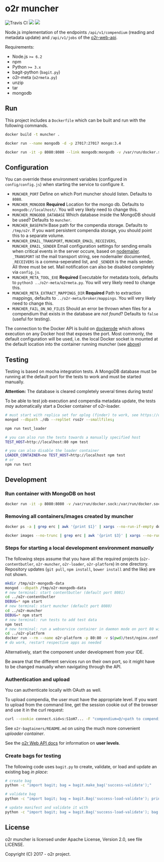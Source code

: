 # o2r muncher

![Travis CI](https://api.travis-ci.org/o2r-project/o2r-muncher.svg)
[![](https://images.microbadger.com/badges/image/o2rproject/o2r-muncher.svg)](https://microbadger.com/images/o2rproject/o2r-muncher "Get your own image badge on microbadger.com") [![](https://images.microbadger.com/badges/version/o2rproject/o2r-muncher.svg)](https://microbadger.com/images/o2rproject/o2r-muncher "Get your own version badge on microbadger.com")

Node.js implementation of the endpoints `/api/v1/compendium` (reading and metadata update) and `/api/v1/jobs` of the [o2r-web-api](http://o2r.info/o2r-web-api/).

Requirements:

- Node.js `>= 6.2`
- npm
- Python `>= 3.x`
- bagit-python (`bagit.py`)
- o2r-meta (`o2rmeta.py`)
- unzip
- tar
- mongodb

## Run

This project includes a `Dockerfile` which can be built and run with the following commands.

```bash
docker build -t muncher .

docker run --name mongodb -d -p 27017:27017 mongo:3.4

docker run -it -p 8080:8080 --link mongodb:mongodb -v /var/run/docker.sock:/var/run/docker.sock -e MUNCHER_MONGODB=mongodb://mongodb:27017 -e DEBUG=muncher,muncher:* muncher
```

## Configuration

You can override these environment variables (configured in `config/config.js`) when starting the service to configure it.

- `MUNCHER_PORT`
  Define on which Port muncher should listen. Defaults to `8080`.
- `MUNCHER_MONGODB` __Required__
  Location for the mongo db. Defaults to `mongodb://localhost/`. You will very likely need to change this.
- `MUNCHER_MONGODB_DATABASE`
  Which database inside the MongoDB should be used? Defaults to `muncher`.
- `MUNCHER_BASEPATH`
  Base path for the compendia storage. Defaults to `/tmp/o2r`. If you want persistent compendia storage, you should point this to a separate volume.
- `MUNCHER_EMAIL_TRANSPORT`, `MUNCHER_EMAIL_RECEIVERS`, `MUNCHER_EMAIL_SENDER`
  Email configuration settings for sending emails when critical events in the server occure, based on [nodemailer](https://www.npmjs.com/package/nodemailer). `_TRANSPORT` ist the mail transport string, see nodemailer documented, `_RECEIVERS` is a comma-seperated list, and `_SENDER` is the mails sender. All three must be set. Mail notification can also be disabled completely via `config.js`.
- `MUNCHER_META_TOOL_EXE` __Required__
  Executable for metadata tools, defaults to `python3 ../o2r-meta/o2rmeta.py`. You will very likely need to change this.
- `MUNCHER_META_EXTRACT_MAPPINGS_DIR` __Required__
  Path to extraction mappings, defaults to `../o2r-meta/broker/mappings`. You will very likely need to change this.
- `MUNCHER_FAIL_ON_NO_FILES`
  Should an error be thrown when files for a compendium that exists in the database are _not found_? Defaults to `false` (useful for testing).

The connection to the Docker API is build on [dockerode](https://www.npmjs.com/package/dockerode) which allows execution on any Docker host that exposes the port.
Most commonly, the default configuration will be used, i.e. the local Docker socket is mounted at the default location into the container running muncher (see [above](#run))


## Testing

Testing is based on mocha integration tests. A MongoDB database must be running at the default port for the tests to work and must be started manually.

**Attention:** The database is cleared completely several times during tests!

To be able to test job execution and compendia metadata update, the tests _may_ automatically start a Docker container of o2r-loader.

```bash
# must start with replica set for oplog (finder) to work, see https://docs.mongodb.com/manual/tutorial/convert-standalone-to-replica-set/ and https://docs.mongodb.com/manual/tutorial/deploy-replica-set-for-testing/
mongod --dbpath ./db --replSet rso2r --smallfiles;

npm run test_loader

# you can also run the tests towards a manually specified host
TEST_HOST=http://localhost:80 npm test

# you can also disable the loader container
LOADER_CONTAINER=no TEST_HOST=http://localhost npm test
# or
npm run test
```

## Development

### Run container with MongoDB on host

```bash
docker run -it -p 8080:8080 -v /var/run/docker.sock:/var/run/docker.sock -e MUNCHER_MONGODB=mongodb://172.17.0.1:27017 -e DEBUG=muncher,muncher:* muncher
```

### Removing all containers/images created by muncher

```bash
docker ps -a | grep erc | awk '{print $1}' | xargs --no-run-if-empty docker rm

docker images --no-trunc | grep erc | awk '{print $3}' | xargs --no-run-if-empty docker rmi -f
```

### Steps for starting a local development environment _manually_

The following steps assume that you have all the required projects (`o2r-contentbutler`, `o2r-muncher`, `o2r-loader`, `o2r-platform`) in one directory. Repository updates (`git pull`, `npm install`, `bower install` and the like) are not shown.

```bash
mkdir /tmp/o2r-mongodb-data
mongod --dbpath /tmp/o2r-mongodb-data
# new terminal: start contentbutler (default port 8081)
cd ../o2r-contentbutler
DEBUG=* npm start
# new terminal: start muncher (default port 8080)
cd ../o2r-muncher
DEBUG=* npm start
# new terminal: run tests to add test data
npm test
# new terminal: run a webservice container in daemon mode on port 80 with (a) a proxy in front of the microservices and (b) the client project at / (must change app constant manually!)
cd ../o2r-platform
docker run --rm --name o2r-platform -p 80:80 -v $(pwd)/test/nginx.conf:/etc/nginx/nginx.conf -v $(pwd):/etc/nginx/html nginx
# do work, restart respective apps as needed
```

Alternatively, start the component under development from your IDE.

Be aware that the different services run on their own port, so it might have to be changed manually when navigating through the API.

### Authentication and upload

You can authenticate locally with OAuth as well.

To upload compendia, the user must have the appropriate level. If you want to upload from the command line, get the session cookie out of the browser and use it in the curl request:

```bash
curl --cookie connect.sid=s:S1oH7... -F "compendium=@/<path to compendium.zip>;type=application/zip" -F "content_type=compendium"
```

See `o2r-bagtainers/README.md` on using the much more convenient *uploader container*.

See the [o2r Web API docs](http://o2r.info/o2r-web-api/user/#user-levels) for information on **user levels**.

### Create bags for testing

The following code uses `bagit.py` to create, validate, or load and update an existing bag _in place_:

```bash
# create bag
python -c "import bagit; bag = bagit.make_bag('success-validate');"

# validate bag
python -c "import bagit; bag = bagit.Bag('success-load-validate'); print('Is Bag valid?', bag.validate());"

# update manifest and validate it with
python -c "import bagit; bag = bagit.Bag('success-load-validate'); bag.save(manifests=True);"
```

## License

o2r muncher is licensed under Apache License, Version 2.0, see file LICENSE.

Copyright (C) 2017 - o2r project.
